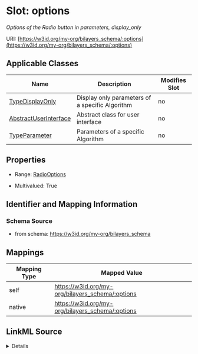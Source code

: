 

# Slot: options


_Options of the Radio button in parameters, display_only_





URI: [https://w3id.org/my-org/bilayers_schema/:options](https://w3id.org/my-org/bilayers_schema/:options)



<!-- no inheritance hierarchy -->





## Applicable Classes

| Name | Description | Modifies Slot |
| --- | --- | --- |
| [TypeDisplayOnly](TypeDisplayOnly.md) | Display only parameters of a specific Algorithm |  no  |
| [AbstractUserInterface](AbstractUserInterface.md) | Abstract class for user interface |  no  |
| [TypeParameter](TypeParameter.md) | Parameters of a specific Algorithm |  no  |







## Properties

* Range: [RadioOptions](RadioOptions.md)

* Multivalued: True





## Identifier and Mapping Information







### Schema Source


* from schema: https://w3id.org/my-org/bilayers_schema




## Mappings

| Mapping Type | Mapped Value |
| ---  | ---  |
| self | https://w3id.org/my-org/bilayers_schema/:options |
| native | https://w3id.org/my-org/bilayers_schema/:options |




## LinkML Source

<details>
```yaml
name: options
description: Options of the Radio button in parameters, display_only
from_schema: https://w3id.org/my-org/bilayers_schema
rank: 1000
alias: options
domain_of:
- AbstractUserInterface
range: RadioOptions
required: false
multivalued: true

```
</details>
